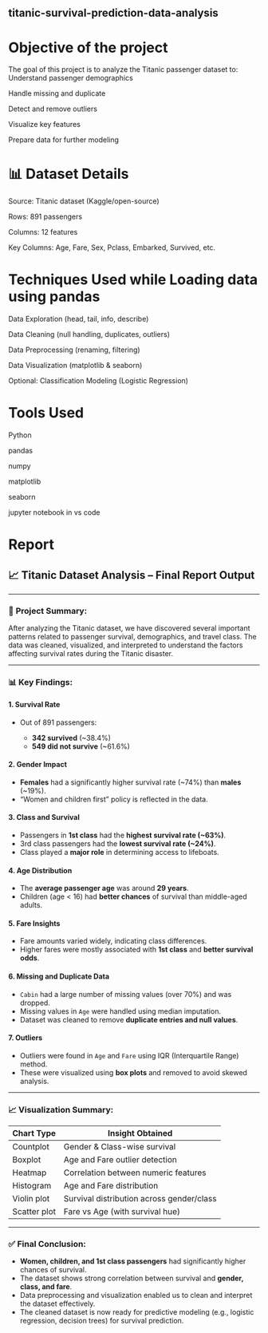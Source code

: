 ## titanic-survival-prediction-data-analysis
# **Objective of the project**
The goal of this project is to analyze the Titanic passenger dataset to:
Understand passenger demographics

Handle missing and duplicate 

Detect and remove outliers

Visualize key features

Prepare data for further modeling

# **📊 Dataset Details**
Source: Titanic dataset (Kaggle/open-source)

Rows: 891 passengers

Columns: 12 features

Key Columns: Age, Fare, Sex, Pclass, Embarked, Survived, etc.

# **Techniques Used while Loading data using pandas**
Data Exploration (head, tail, info, describe)

Data Cleaning (null handling, duplicates, outliers)

Data Preprocessing (renaming, filtering)

Data Visualization (matplotlib & seaborn)

Optional: Classification Modeling (Logistic Regression)
# **Tools Used**
Python

pandas

numpy

matplotlib

seaborn

jupyter notebook in vs code
# **Report**
## 📈 Titanic Dataset Analysis – Final Report Output

---

### 🎯 **Project Summary:**

After analyzing the Titanic dataset, we have discovered several important patterns related to passenger survival, demographics, and travel class. The data was cleaned, visualized, and interpreted to understand the factors affecting survival rates during the Titanic disaster.

---

### 📊 **Key Findings:**

#### 1. **Survival Rate**

* Out of 891 passengers:

  * **342 survived** (\~38.4%)
  * **549 did not survive** (\~61.6%)

#### 2. **Gender Impact**

* **Females** had a significantly higher survival rate (\~74%) than **males** (\~19%).
* “Women and children first” policy is reflected in the data.

#### 3. **Class and Survival**

* Passengers in **1st class** had the **highest survival rate (\~63%)**.
* 3rd class passengers had the **lowest survival rate (\~24%)**.
* Class played a **major role** in determining access to lifeboats.

#### 4. **Age Distribution**

* The **average passenger age** was around **29 years**.
* Children (age < 16) had **better chances** of survival than middle-aged adults.

#### 5. **Fare Insights**

* Fare amounts varied widely, indicating class differences.
* Higher fares were mostly associated with **1st class** and **better survival odds**.

#### 6. **Missing and Duplicate Data**

* `Cabin` had a large number of missing values (over 70%) and was dropped.
* Missing values in `Age` were handled using median imputation.
* Dataset was cleaned to remove **duplicate entries and null values**.

#### 7. **Outliers**

* Outliers were found in `Age` and `Fare` using IQR (Interquartile Range) method.
* These were visualized using **box plots** and removed to avoid skewed analysis.

---

### 📈 **Visualization Summary:**

| Chart Type   | Insight Obtained                          |
| ------------ | ----------------------------------------- |
| Countplot    | Gender & Class-wise survival              |
| Boxplot      | Age and Fare outlier detection            |
| Heatmap      | Correlation between numeric features      |
| Histogram    | Age and Fare distribution                 |
| Violin plot  | Survival distribution across gender/class |
| Scatter plot | Fare vs Age (with survival hue)           |

---

### ✅ **Final Conclusion:**

* **Women, children, and 1st class passengers** had significantly higher chances of survival.
* The dataset shows strong correlation between survival and **gender, class, and fare**.
* Data preprocessing and visualization enabled us to clean and interpret the dataset effectively.
* The cleaned dataset is now ready for predictive modeling (e.g., logistic regression, decision trees) for survival prediction.











